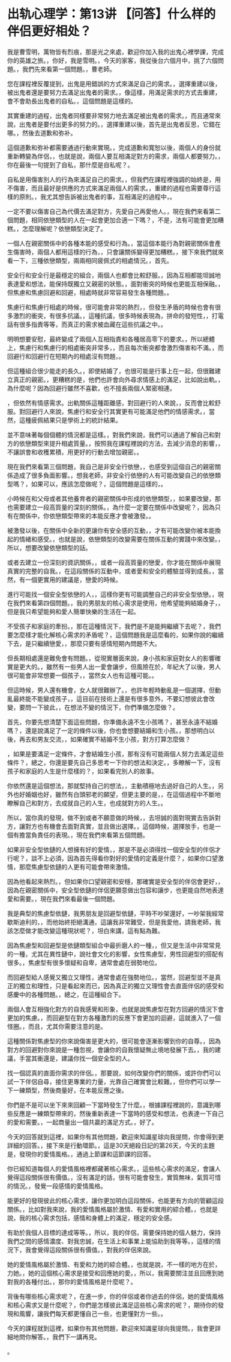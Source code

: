 # 出轨心理学：第13讲 【问答】什么样的伴侣更好相处？

我是曹雪明，萬物皆有烈痕，那是光之來處，歡迎你加入我的出鬼心裡學課，完成你的英雄之旅。，你好，我是雪明。，今天的家客，我從後台六個月中，挑了六個問題。，我們先來看第一個問題。，曹老師。

您在課程裡反覆提到，出鬼是用錯誤的方式來滿足自己的需求。，選擇重建以後，被出鬼者還是要努力去滿足出鬼者的需求。，像這樣，用滿足需求的方式去重建，會不會助長出鬼者的自私。，這個問題是這樣的。

其實重建的過程，出鬼者同樣要非常努力地去滿足被出鬼者的需求。，而且通常來說，出鬼者是要付出更多的努力的。，選擇重建以後，首先是出鬼者反思，它錯在哪。，然後去道歉和弥补。

這個道歉和弥补都需要通過行動來實現。，完成道歉和寬恕以後，兩個人的身份就重新轉變為伴侶，，也就是說，兩個人要互相滿足對方的需求，兩個人都要努力。，你在最後一句提到了自私，那什麼是自私呢？。

自私是用傷害別人的行為來滿足自己的需求。，但我們在課程裡強調的始終是，用不傷害，而且最好是供應的方式來滿足兩個人的需求。，重建的過程也需要尊行這樣的原則。，我尤其想告訴被出鬼者的事，互相滿足的過程中，。

一定不要以傷害自己為代價去滿足對方，先愛自己再愛他人。，現在我們來看第二個問題，相同依戀類型的人在一起會更加合適一下嗎？，不是，法有可能會更加糟糕。，怎麼理解呢？依戀類型決定了。

一個人在親密關係中的各種本能的感受和行為。，當這個本能行為對親密關係會產生傷害時，兩個人都用這樣的行為，，只會讓關係變得更加糟糕。，接下來我們就來看一下，三種依戀類型，兩兩相同疲佩式的相處情況。，首先。

安全行和安全行是最穩定的組合，兩個人也都會比較舒服。，因為互相都能坦誠地表達愛和想法，能保持既獨立又親密的狀態。，面對衝突的時候也更能互相保融。，但焦慮和焦慮回避和回避，相處時就非常容易發生各種問題。。

焦慮行和焦慮行相處的時候，很可能會非常的熱烈，，但發生矛盾的時候也會有很多激烈的衝突，有很多抗議。，這種抗議，很多時候表現為，拼命的發短性，，打電話有很多指責等等，而真正的需求被血藏在這些抗議之中。。

明明想要安慰，最終變成了兩個人互相指責和各種居高零下的要求。，所以總體上，焦慮行和焦慮行的相處衝突非常多，，而且每次衝突都會激烈傷害和不滿。，而回避行和回避行在短期內的相處沒有問題，。

但這種組合很少能走的長久。，即使結婚了，也很可能是行事上在一起，但很難建立真正的親密。，更糟糕的是，他們也許會向外尋求情感上的滿足，比如說出軌。，為什麼呢？因為回避行雖然不喜歡，也不擅長兩個人緊密相連。

，但依然有情感需求。出軌關係這種距離感，對回避行的人來說，，反而會比較舒服。對回避行人來說，焦慮行和安全行其實更有可能滿足他們的情感需求。，當然，這種疲佩結果只是學術上的統計結果。

並不意味著每個個體的情況都是這樣。，對我們來說，我們可以通過了解自己和對方的依戀類型來提升相處質量。，按照我在課程裡說的方法，去減少消息的影響，，不讓誤會和收穫累積，用更好的行動去增加親密。。

現在我們來看第三個問題，我自己是非安全行依戀，，也感受到這個自己的親密關係造成了很多負面影響。，想我老師，非安全行依戀的人有可能改變自己的依戀類型嗎？，如果可以，應該怎麼做呢？，這個問題是這樣的，。

小時候在和父母或者其他養育者的親密關係中形成的依戀類型，，如果要改變，那也需要建立一段高質量的深刻的關係。，為什麼一定要在關係中改變呢？，因為只有在關係中，你依戀類型帶來的本能反應才會被激發。。

被激發以後，在關係中全新的更讓你有安全感的互動，，才有可能改變你被本能換起的情緒和感受。，也就是說，依戀類型的改變需要在關係互動的實踐中來改變。，所以，想要改變依戀類型的話。

或者去建立一份深刻的資訊關係，，或者一段高質量的戀愛，你才能在關係中展現真實的完整的自我。，在這段關係的互動中，或者愛和安全的體驗並得到成長。，當然，有一個更實用的建議是，戀愛的時候。

進行可能找一個安全型依戀的人，，這樣你更有可能調整自己的非安全型依戀。，現在我們來看第四個問題。，我的男朋友的核心需求是使用，他希望能夠結婚身子，，但是我只希望能夠和愛人簡單快樂的生活在一起。

不受孩子和家庭的牽扮。，那在這種情況下，我們是不是能夠繼續下去呢？，我們要怎麼樣才能化解核心需求的矛盾呢？，這個問題我是這麼看的，如果你說的繼續下去，是只繼續戀愛，，那麼只要有感情短期內問題不大。

但長期相處還是難免會有問題。，從現實層面來說，身小孩和家庭對女人的影響確實是更大的。，雖然有一些男人出一愛會讓步，但風險在於，年紀大了以後，男人很可能會非常想要一個孩子，，當然女人也有這種可能。。

但這時候，男人還有機會，女人就很難辦了。，也許年輕時動亂是一個選擇，但動亂最終能不能變成孩子，，這目前在技術上還是有很多意外，不要幻想彼此會改變，要問一下彼此，，在想法不變的情況下，你們準備怎麼做？。

首先，你要先想清楚下面這些問題，你準備永遠不生小孩嗎？，甚至永遠不結婚嗎？，還是說滿足了一定的條件以後，你也會想要結婚和生小孩。，那想明白以後，再去和男友交流，，如果確實不結婚不生小孩，對方打算怎麼做？

，如果是要滿足一定條件，才會結婚生小孩，那有沒有可能兩個人努力去滿足這些條件？，總之，你還是要先自己多思考一下你的想法和決定。，多瞭解一下，沒有孩子和家庭的人生是什麼樣的？，如果看完別人的故事。

你依然還是這個想法，那就堅持自己的想法，，主動積極地去過好自己的人生。，另外也好婚姻也好，雖然有白頭邪老的願望，但更主要的是，，在這個過程中不斷地瞭解自己和對方，去成就自己的人生，也成就對方的人生。。

所以，當你真的發現，做不到或者不願意做的時候，，去坦誠的面對現實去告訴對方，讓對方也有機會去面對真實，並且做出選擇。，這個時候，選擇放手，也是一個有擔當負責任的表現。，現在我們來看第五個問題。

如果非安全型依鏈的人想擁有好的愛情，，那是不是必須得找一個安全型的伴侶才行呢？，談不上必須，因為首先得看你對好的愛情的定義是什麼？，如果你口望激情，那麼焦慮型依鏈的人更有可能會帶來激情。

因為他看起來熱烈。，但如果你口望親密和安穩，那確實是安全型的伴侶會更好，，因為在親密關係中，安全型依鏈的伴侶更願意做出包容和讓步，也更能自然地表達愛和需要。，現在我們來看最後一個問題。

我是典型的焦慮型依鏈，我男朋友是回避型依鏈，平時不吵架還好，一吵架我經常歇斯迪利的，，而他始終拒絕溝通，這讓我非常難受，但是我愛他，請我老師，我該怎麼做才能改變這種現狀呢？，坦白來講，這有點為難。

因為焦慮型和回避型是依鏈類型組合中最折磨人的一種，，但又是生活中非常常見的一種，尤其在異性鏈中，說社會文化的影響，女性焦慮型，男性回避型的搭配有很多。，焦慮型有很多懷疑和自卑，通常會處在弱勢地位。

而回避型給人感覺又獨立又理性，通常會處在強勢地位。，當然，回避型並不是真正的獨立和理性，只是看起來而已，因為真正的獨立又理性會去直面伴侶的感受和感慶中的各種問題。，總之，在這種組合下。

兩個人會互相強化對方的自我感覺和形象，也就是說焦慮型在對方回避的情況下會更加的焦慮。，而回避型在對方各種激烈的反應下會更加的迴避，這就進入了一個怪圈。，而且，尤其你需要注意的是。

這種關係對焦慮型的你來說傷害是更大的，很可能會逐漸影響到你的自尊。，因為對方的回避對你來說是一種忽視，會讓你的自我懷疑無止境地發展下去。，我的建議，手當其衝還是，建議你找一個安全型的人。

找一個認真的直面你需求的伴侶。，那要說，如何改變你們的關係，或許你們可以試一下伴侶自尋，接住更專業的力量，光靠自己確實會比較難。，但你們可以學一下一練類型，然後商量好，在本能反應之後。

你們是不是可以坐下來來回顧一下當時發生了什麼。，根據課程裡說的，意識到哪些反應是一練類型帶來的，然後重新表達一下當時的感受和想法，也表達一下自己的愛和需要。，一起商量出一個共贏的滿足方式。，好了。

今天的回答就到這裡，如果你有其他問題，歡迎來知識星球向我提問，你會得到更詳細的回答。，接下來是行動環節。，這是30天絕殺日記的第26天，今天的主題是，發現你的愛情風格。，通過上節課和這節課的回答。

你已經知道每個人的愛情風格裡都藏著核心需求。，這些核心需求的滿足，會讓人覺得這段關係很有價值。，沒有滿足的話，很有可能會發生，實質無味，氣質可惜的情況。，發覺一段感情的愛情風格。

能更好的發現彼此的核心需求，讓你更加明白這段關係，也能更有方向的管顧這段關係。，比如對我來說，我的愛情風格屬於激情、有愛和實用的綜合體。，也就是說，我的核心需求包括，感情和身體上的滿足，穩定的安全感。

有助於我個人目標的達成等等。，所以，我的伴侶，需要保持她的個人魅力，保持我們之間的感情濃度、對我忠誠，在生活上和事業上能協助到我等等。，這樣的情況下，我會覺得這段關係很有價值。，對我的伴侶來說。

她的愛情風格屬於激情、有愛和力她的綜合體。，也就是說，不一樣的地方在於，力她。，她的這個核心需求是接受和回應她的愛。，所以，我需要關注並且回應到她對我的各種付出。，那你的愛情風格是什麼呢？。

背後有哪些核心需求呢？，在進一步，你的伴侶或者你過去的伴侶，她的愛情風格和核心需求又是什麼呢？，你們是怎樣彼此滿足這些核心需求的呢？，期待你的發現和風響，讓我們每天都更懂自己一些，也更懂對方一些。。

今天的課程就到這裡，如果你有其他問題，歡迎來知識星球向我提問。，我會更詳細地問你解答。，我們下一講再見。

。